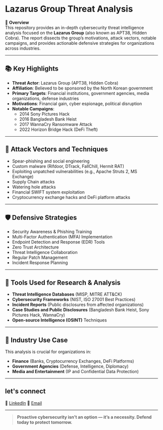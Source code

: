 # Lazarus Group Threat Analysis

🚨 **Overview**  
This repository provides an in-depth cybersecurity threat intelligence analysis focused on the **Lazarus Group** (also known as APT38, Hidden Cobra). The report dissects the group’s motivations, attack vectors, notable campaigns, and provides actionable defensive strategies for organizations across industries.

---

## 📚 Key Highlights
- **Threat Actor**: Lazarus Group (APT38, Hidden Cobra)
- **Affiliation**: Believed to be sponsored by the North Korean government
- **Primary Targets**: Financial institutions, government agencies, media organizations, defense industries
- **Motivations**: Financial gain, cyber espionage, political disruption
- **Notable Campaigns**:
  - 2014 Sony Pictures Hack
  - 2016 Bangladesh Bank Heist
  - 2017 WannaCry Ransomware Attack
  - 2022 Horizon Bridge Hack (DeFi Theft)

---

## 🔎 Attack Vectors and Techniques
- Spear-phishing and social engineering
- Custom malware (Rifdoor, DTrack, FallChill, Hermit RAT)
- Exploiting unpatched vulnerabilities (e.g., Apache Struts 2, MS Exchange)
- Supply Chain attacks
- Watering hole attacks
- Financial SWIFT system exploitation
- Cryptocurrency exchange hacks and DeFi platform attacks

---

## 🛡️ Defensive Strategies
- Security Awareness & Phishing Training
- Multi-Factor Authentication (MFA) Implementation
- Endpoint Detection and Response (EDR) Tools
- Zero Trust Architecture
- Threat Intelligence Collaboration
- Regular Patch Management
- Incident Response Planning

---

## 🧰 Tools Used for Research & Analysis
- **Threat Intelligence Databases** (MISP, MITRE ATT&CK)
- **Cybersecurity Frameworks** (NIST, ISO 27001 Best Practices)
- **Incident Reports** (Public disclosures from affected organizations)
- **Case Studies and Public Disclosures** (Bangladesh Bank Heist, Sony Pictures Hack, WannaCry)
- **Open-source Intelligence (OSINT)** Techniques

---

## 🚀 Industry Use Case
This analysis is crucial for organizations in:
- **Finance** (Banks, Cryptocurrency Exchanges, DeFi Platforms)
- **Government Agencies** (Defense, Intelligence, Diplomacy)
- **Media and Entertainment** (IP and Confidential Data Protection)

---

## let's connect
🔗 [LinkedIn](https://linkedin.com/in/kiridi-david)
📧 [Email](mailto:kirididavid@gmail.com)

---

> **Proactive cybersecurity isn’t an option — it’s a necessity. Defend today to protect tomorrow.**
